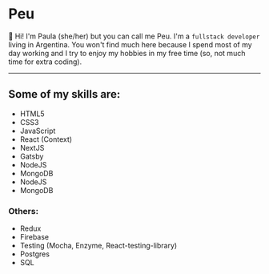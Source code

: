 <h1> Peu </h1>

🌸 Hi! I'm Paula (she/her) but you can call me Peu. I'm a `fullstack developer` living in Argentina.
You won't find much here because I spend most of my day working and I try to enjoy my hobbies in my free time (so, not much time for extra coding). 

---

<h2>Some of my skills are: </h2>

* HTML5
* CSS3
* JavaScript
* React (Context)
* NextJS
* Gatsby
* NodeJS
* MongoDB
* NodeJS
* MongoDB

<h3>Others:</h3>

* Redux
* Firebase
* Testing (Mocha, Enzyme, React-testing-library)
* Postgres
* SQL

